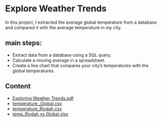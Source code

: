 # Explore Weather Trends

In this project, I extracted the average global temperature from a database and compared it with the average temperature in my city.


## main steps:
- Extract data from a database using a SQL query.
- Calculate a moving average in a spreadsheet.
- Create a line chart that compares your city’s temperatures with the global temperatures.


## Content
- [Exploring Weather Trends.pdf](https://github.com/RawanAlsaedi/Explore-Weather-Trends/blob/main/Exploring%20Weather%20Trends.pdf)
- [temperature _Global.csv](https://github.com/RawanAlsaedi/Explore-Weather-Trends/blob/main/temperature%20_Global.csv)
- [temperature_Riydah.csv](https://github.com/RawanAlsaedi/Explore-Weather-Trends/blob/main/temperature_Riydah.csv)
- [temp_Riydah vs Global.xlsx](https://github.com/RawanAlsaedi/Explore-Weather-Trends/blob/main/temp_Riydah%20vs%20Global.xlsx)

